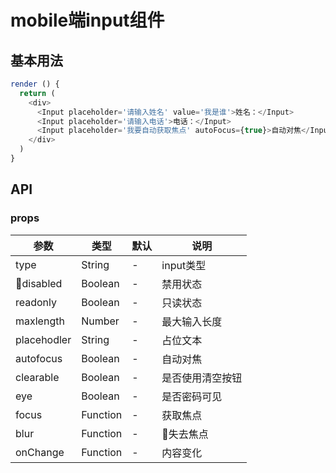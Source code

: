 # mobile端input组件

## 基本用法
```js
render () {
  return (
    <div>
      <Input placeholder='请输入姓名' value='我是谁'>姓名：</Input>
      <Input placeholder='请输入电话'>电话：</Input>
      <Input placeholder='我要自动获取焦点' autoFocus={true}>自动对焦</Input>
    </div>
  )
}
```

## API

### props

|   参数    |   类型   |   默认  |   说明     |
|-----------|----------|------------|-------------------|
| type  |  String  |  -      | input类型 |
| disabled  |  Boolean  |  -      | 禁用状态 |
| readonly  |  Boolean  |  -      | 只读状态 |
| maxlength  |  Number  |  -      | 最大输入长度 |
| placehodler  |  String  |  -      | 占位文本 |
| autofocus  |  Boolean  |  -      | 自动对焦 |
| clearable  |  Boolean  |  -      | 是否使用清空按钮 |
| eye  |  Boolean  |  -      | 是否密码可见|
| focus  |  Function  |  -      | 获取焦点|
| blur  |  Function  |  -      | 失去焦点|
| onChange  |  Function  |  -      | 内容变化|








